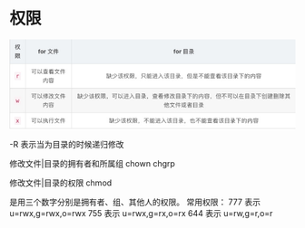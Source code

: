 # 权限


![](media/16022103712110/16022103775641.jpg)

-R 表示当为目录的时候递归修改

修改文件|目录的拥有者和所属组 chown chgrp

修改文件|目录的权限 chmod

是用三个数字分别是拥有者、组、其他人的权限。
常用权限： 
777 表示u=rwx,g=rwx,o=rwx
755 表示 u=rwx,g=rx,o=rx
644 表示 u=rw,g=r,o=r